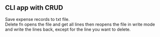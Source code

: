 ## CLI app with CRUD  
Save expense records to txt file.  
Delete fn opens the file and get all lines then reopens the file in write mode  
and write the lines back, except for the line you want to delete.

